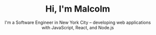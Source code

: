 <!--

### Hi there 👋

**malcolmlearnstech/malcolmlearnstech** is a ✨ _special_ ✨ repository because its `README.md` (this file) appears on your GitHub profile.

Here are some ideas to get you started:

- 🔭 I’m currently working on mastering real life application algorithms and data structure
- 🌱 I’m currently spending time relearning ...
- 👯 I’m looking to collaborate on ...
- 🤔 I’m looking for help with ...
- 💬 Ask me about ...
- 📫 How to reach me: ...
- 😄 Pronouns: ...
- ⚡ Fun fact: ...

<p align="center">
  <a href="https://codesandbox.io">
    <img src="https://codesandbox.io/static/img/banner.png?v=2" height="300px">
  </a>
</p>

-->

<h1 align="center">
Hi, I'm Malcolm 
</h1>

<p align="center">
I'm a Software Engineer in New York City – developing web applications with JavaScript, React, and Node.js 
</p>

<!--
<div align="center">

<p align=>
<!-- LINK TO TWITTER PROFILE
<a href="https://twitter.com/mrmlearnstech" target="blank"><img align="center" src="https://raw.githubusercontent.com/rahuldkjain/github-profile-readme-generator/master/src/images/icons/Social/twitter.svg" alt="mrmlearnstech" height="30" width="40" /></a>
-->
  
<!--  
<a href="https://linkedin.com/in/malcolmrm" target="blank"><img align="center" src="https://raw.githubusercontent.com/rahuldkjain/github-profile-readme-generator/master/src/images/icons/Social/linked-in-alt.svg" alt="malcolmrm" height="30" width="40" /></a>
-->

</div>

<!--
<h3 align="center">I'm Trained in the Following Languages and Tools:</h3>
-->

<div align="center">
<p>

<!--PREVIOUS TECHNOLOGY/LIBRARY LOGO DISPLAY-->
<!--
<a href="https://expressjs.com" target="_blank" rel="noreferrer">
<img src="https://img.shields.io/badge/express.js-%23404d59.svg?style=for-the-badge&logo=express&logoColor=%2361DAFB" alt="express" width="120" height="35"/>
</a> <a href="https://developer.mozilla.org/en-US/docs/Web/JavaScript" target="_blank" rel="noreferrer">
<img src="https://raw.githubusercontent.com/devicons/devicon/master/icons/javascript/javascript-original.svg" alt="javascript" width="40" height="40"/>
</a><a href="https://www.w3schools.com/css/" target="_blank" rel="noreferrer">
<img src="https://raw.githubusercontent.com/devicons/devicon/master/icons/css3/css3-original-wordmark.svg" alt="css3" width="40" height="40"/> </a> <a href="https://www.w3.org/html/" target="_blank" rel="noreferrer">
<img src="https://raw.githubusercontent.com/devicons/devicon/master/icons/html5/html5-original-wordmark.svg" alt="html5" width="40" height="40"/>
</a> <a href="https://nodejs.org" target="_blank" rel="noreferrer">
<img src="https://raw.githubusercontent.com/devicons/devicon/master/icons/nodejs/nodejs-original-wordmark.svg" alt="nodejs" width="40" height="40"/> </a> <a href="https://www.postgresql.org" target="_blank" rel="noreferrer">
<img src="https://raw.githubusercontent.com/devicons/devicon/master/icons/postgresql/postgresql-original-wordmark.svg" alt="postgresql" width="40" height="40"/> </a> <a href="https://reactjs.org/" target="_blank" rel="noreferrer">
<img src="https://raw.githubusercontent.com/devicons/devicon/master/icons/react/react-original-wordmark.svg" alt="react" width="40" height="40"/> </a> <a href="https://reactnative.dev/" target="_blank" rel="noreferrer">
<img src="https://reactnative.dev/img/header_logo.svg" alt="reactnative" width="40" height="40"/> </a> <a href="https://redux.js.org" target="_blank" rel="noreferrer">
<img src="https://raw.githubusercontent.com/devicons/devicon/master/icons/redux/redux-original.svg" alt="redux" width="40" height="40"/> </a>
-->

<!--
<a href="https://expressjs.com" target="_blank" >
<img src="https://skillicons.dev/icons?i=express" alt="express"/>
</a>&nbsp;
<a href="https://developer.mozilla.org/en-US/docs/Web/JavaScript" target="_blank">
<img src="https://skillicons.dev/icons?i=javascript" alt="javascript"/>
</a>&nbsp;
<a href="https://www.w3schools.com/html/" target="_blank">
<img src="https://skillicons.dev/icons?i=html" alt="html5"/>
</a>&nbsp;
<a href="https://www.w3schools.com/css/" target="_blank">
<img src="https://skillicons.dev/icons?i=css" alt="css3"/>
</a>&nbsp;

<a href="https://www.postgresql.org" target="_blank">
<img src="https://skillicons.dev/icons?i=postgres" alt="postgres"/>
</a>&nbsp;
<a href="https://reactjs.org/" target="_blank">
<img src="https://skillicons.dev/icons?i=react" alt="react"/>
</a>
<br>
-->
<!--<a href="https://nodejs.org" target="_blank">
<img src="https://skillicons.dev/icons?i=nodejs" alt="nodejs"/>
</a>&nbsp;-->
<!--<a href="https://redux.js.org/" target="_blank" >
<img src="https://skillicons.dev/icons?i=redux" alt="redux"/>
</a>
-->

<!--
<a href="https://git-scm.com/" target="_blank">
<img src="https://skillicons.dev/icons?i=git" alt="git"/>
</a>
<a href="https://sequelize.org/" target="_blank">
<img src="https://skillicons.dev/icons?i=sequelize" alt="sequelize"/>
</a>
<a href="https://www.postman.com/" target="_blank">
<img src="https://skillicons.dev/icons?i=postman" alt="postman"/>
</a>
<a href="https://webpack.js.org/concepts/" target="_blank">
<img src="https://skillicons.dev/icons?i=webpack" alt="webpack"/>
</a>
<a href="https://tailwindcss.com/" target="_blank">
<img src="https://skillicons.dev/icons?i=tailwind" alt="tailwind"/>
</a>
<a href="https://www.netlify.com/" target="_blank">
<img src="https://skillicons.dev/icons?i=netlify" alt="netlify"/>
</a>
-->
</p>
</div>


<!--
Programming Language Stats:

[![Top Langs](https://github-readme-stats.vercel.app/api/top-langs/?username=malcolmlearnstech)](https://github.com/anuraghazra/github-readme-stats)
-->

<!-- Git Hub Commit Stats -->
<!--[![Anurag's GitHub stats](https://github-readme-stats.vercel.app/api?username=malcolmlearnstech&count_private=true)](https://github.com/anuraghazra/github-readme-stats) -->
<!--[![GitHub Streak](https://streak-stats.demolab.com/?user=malcolmlearnstech)](https://git.io/streak-stats) -->


<div align = "center">

<!--
<a href="https://github.com/malcolmlearnstech"> <img align="center" src="https://github-readme-stats.vercel.app/api?username=malcolmlearnstech&custom_title=Malcolm's%20Github%20Stats&card_width=100&show_icons=true&line_height=30&count_private=true&theme=vue" alt="Malcolm's GitHub Stats" />
</a>
-->

<!--
<br>


<a href="https://github.com/malcolmlearnstech"> 
<img align="center" src="https://github-readme-streak-stats.herokuapp.com?user=malcolmlearnstech&hide_border=true&date_format=M%20j%5B%2C%20Y%5D&line_height=30&theme=vue-dark" alt=`Malcolm's Github Streak`/>
-->

<!--
<br>
<br>
<br>
<a href> <img src="https://www.codewars.com/users/malcolmdotjson/badges/large" alt="codewars"/> </a>
<br>
<br>
-->

<!--
<h3>Let's Connect!</h3>

<a href="https://www.linkedin.com/in/malcolmrm/" target="_blank"><img src="https://skillicons.dev/icons?i=linkedin" alt="linkedin"/></a>&nbsp;&nbsp;
<a href="https://twitter.com/mrmlearnstech" target="_blank"><img src="https://skillicons.dev/icons?i=twitter" alt="twitter"/></a>

</p>
-->

</div>

